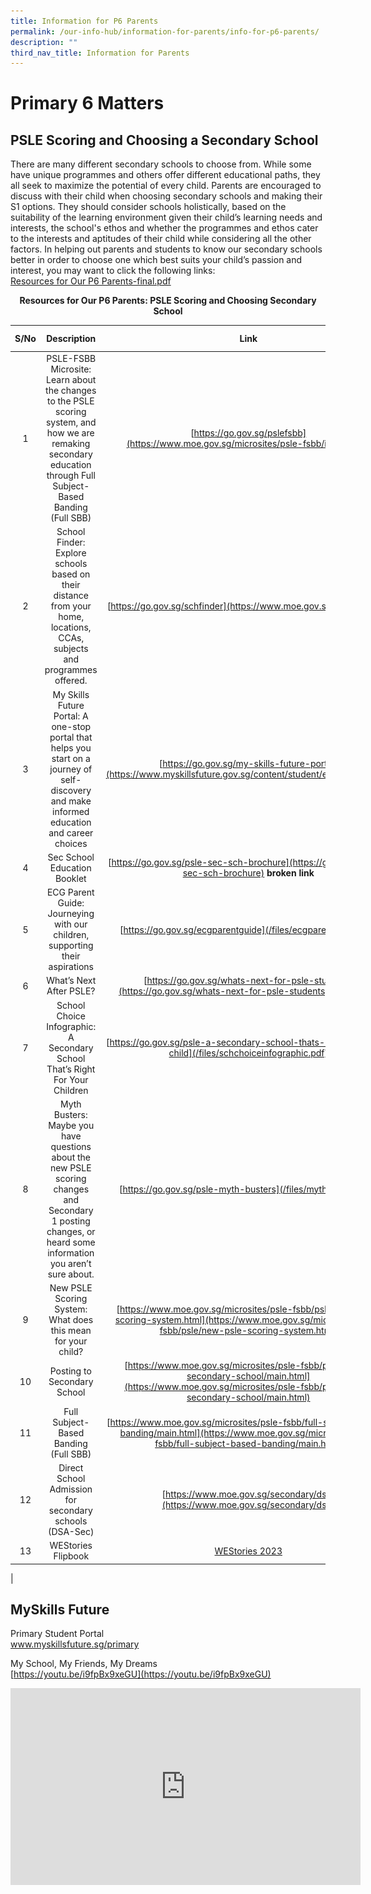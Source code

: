 ```yaml
---
title: Information for P6 Parents
permalink: /our-info-hub/information-for-parents/info-for-p6-parents/
description: ""
third_nav_title: Information for Parents
---
```

# Primary 6 Matters
## PSLE Scoring and Choosing a Secondary School

There are many different secondary schools to choose from. While some have unique programmes and others offer different educational paths, they all seek to maximize the potential of every child. Parents are encouraged to discuss with their child when choosing secondary schools and making their S1 options. They should consider schools holistically, based on the suitability of the learning environment given their child’s learning needs and interests, the school's ethos and whether the programmes and ethos cater to the interests and aptitudes of their child while considering all the other factors. In helping out parents and students to know our secondary schools better in order to choose one which best suits your child’s passion and interest, you may want to click the following links:<br>
[Resources for Our P6 Parents-final.pdf](/files/resourcesforp6parents.pdf)

<center><b>Resources for Our P6 Parents: PSLE Scoring and Choosing Secondary School</b></center>

| S/No | Description | Link | QR Code |
|:----:|:------------------------------------------------------------------------------------------------------------------------------------------------------------------:|:---------------------------------------------------------------------------------:|:-------:|
|   1  | PSLE-FSBB Microsite: Learn about the changes to the PSLE scoring system, and how we are remaking secondary education through Full Subject-Based Banding (Full SBB) | [https://go.gov.sg/pslefsbb](https://www.moe.gov.sg/microsites/psle-fsbb/index.html) | <img src="/images/qr1.png" style="width:85%"> |
|   2  | School Finder: Explore schools based on their distance from your home, locations, CCAs, subjects and programmes offered. | [https://go.gov.sg/schfinder](https://www.moe.gov.sg/schoolfinder) |<img src="/images/qr2.png" style="width:85%">|
|   3  | My Skills Future Portal: A one-stop portal that helps you start on a journey of self-discovery and make informed education and career choices | [https://go.gov.sg/my-skills-future-portal](https://www.myskillsfuture.gov.sg/content/student/en/primary.html) |<img src="/images/qr3.png" style="width:85%">|
|   4  | Sec School Education Booklet | [https://go.gov.sg/psle-sec-sch-brochure](https://go.gov.sg/psle-sec-sch-brochure) **broken link** |<img src="/images/qr4.png" style="width:85%">|
|   5  | ECG Parent Guide: Journeying with our children, supporting their aspirations | [https://go.gov.sg/ecgparentguide](/files/ecgparentguide.pdf) |<img src="/images/qr5.png" style="width:85%">|
|   6  | What’s Next After PSLE? | [https://go.gov.sg/whats-next-for-psle-students](https://go.gov.sg/whats-next-for-psle-students) **broken link** |<img src="/images/qr6.png" style="width:85%">|
|   7  | School Choice Infographic: A Secondary School That’s Right For Your Children | [https://go.gov.sg/psle-a-secondary-school-thats-right-for-your-child](/files/schchoiceinfographic.pdf) |<img src="/images/qr7.png" style="width:85%">|
|   8  | Myth Busters: Maybe you have questions about the new PSLE scoring changes and Secondary 1 posting changes, or heard some information you aren’t sure about.        | [https://go.gov.sg/psle-myth-busters](/files/mythbusters.pdf) |<img src="/images/qr8.png" style="width:85%">|
|   9  | New PSLE Scoring System: What does this mean for your child? | [https://www.moe.gov.sg/microsites/psle-fsbb/psle/new-psle-scoring-system.html](https://www.moe.gov.sg/microsites/psle-fsbb/psle/new-psle-scoring-system.html)     |<img src="/images/qr9.png" style="width:85%">|
|  10  | Posting to Secondary School | [https://www.moe.gov.sg/microsites/psle-fsbb/posting-to-secondary-school/main.html](https://www.moe.gov.sg/microsites/psle-fsbb/posting-to-secondary-school/main.html) |<img src="/images/qr10.png" style="width:85%">|
|  11  | Full Subject-Based Banding (Full SBB) | [https://www.moe.gov.sg/microsites/psle-fsbb/full-subject-based-banding/main.html](https://www.moe.gov.sg/microsites/psle-fsbb/full-subject-based-banding/main.html)  |<img src="/images/qr11.png" style="width:85%">|
|  12  | Direct School Admission for secondary schools (DSA-Sec) | [https://www.moe.gov.sg/secondary/dsa](https://www.moe.gov.sg/secondary/dsa) |<img src="/images/qr12.png" style="width:85%">|
|  13  | WEStories Flipbook | [WEStories 2023](https://online.fliphtml5.com/obrr/qkde/) | <img src="/images/qr13.png" style="width:85%"> |
|

## MySkills Future
Primary Student Portal<br>
<a href="https://www.myskillsfuture.gov.sg/content/student/en/secondary/about/myskillsfuture-for-students.html" target="_blank">www.myskillsfuture.sg/primary</a>

My School, My Friends, My Dreams<br>
[https://youtu.be/i9fpBx9xeGU](https://youtu.be/i9fpBx9xeGU)<br>

<iframe allowfullscreen="" allow="accelerometer; autoplay; clipboard-write; encrypted-media; gyroscope; picture-in-picture; web-share" frameborder="0" title="YouTube video player" src="https://www.youtube.com/embed/i9fpBx9xeGU" height="315" width="560"></iframe>